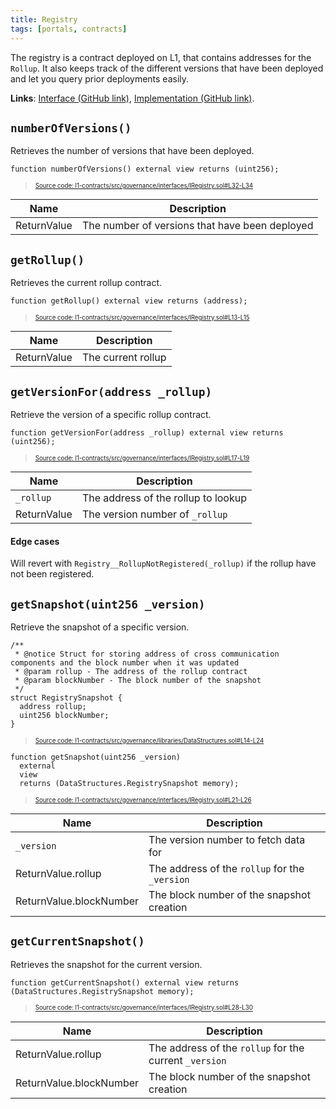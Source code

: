 ```yaml
---
title: Registry
tags: [portals, contracts]
---
```


The registry is a contract deployed on L1, that contains addresses for the `Rollup`. It also keeps track of the different versions that have been deployed and let you query prior deployments easily.

**Links**: [Interface (GitHub link)](https://github.com/AztecProtocol/aztec-packages/blob/master/l1-contracts/src/governance/interfaces/IRegistry.sol), [Implementation (GitHub link)](https://github.com/AztecProtocol/aztec-packages/blob/master/l1-contracts/src/governance/Registry.sol).

## `numberOfVersions()`

Retrieves the number of versions that have been deployed.

```solidity title="registry_number_of_versions" showLineNumbers 
function numberOfVersions() external view returns (uint256);
```
> <sup><sub><a href="https://github.com/AztecProtocol/aztec-packages/blob/v0.82.2-alpha-testnet.4/l1-contracts/src/governance/interfaces/IRegistry.sol#L32-L34" target="_blank" rel="noopener noreferrer">Source code: l1-contracts/src/governance/interfaces/IRegistry.sol#L32-L34</a></sub></sup>


| Name           | Description |
| -------------- | ----------- |
| ReturnValue    | The number of versions that have been deployed |

## `getRollup()`
Retrieves the current rollup contract.

```solidity title="registry_get_rollup" showLineNumbers 
function getRollup() external view returns (address);
```
> <sup><sub><a href="https://github.com/AztecProtocol/aztec-packages/blob/v0.82.2-alpha-testnet.4/l1-contracts/src/governance/interfaces/IRegistry.sol#L13-L15" target="_blank" rel="noopener noreferrer">Source code: l1-contracts/src/governance/interfaces/IRegistry.sol#L13-L15</a></sub></sup>


| Name           | Description |
| -------------- | ----------- |
| ReturnValue    | The current rollup |

## `getVersionFor(address _rollup)`

Retrieve the version of a specific rollup contract.

```solidity title="registry_get_version_for" showLineNumbers 
function getVersionFor(address _rollup) external view returns (uint256);
```
> <sup><sub><a href="https://github.com/AztecProtocol/aztec-packages/blob/v0.82.2-alpha-testnet.4/l1-contracts/src/governance/interfaces/IRegistry.sol#L17-L19" target="_blank" rel="noopener noreferrer">Source code: l1-contracts/src/governance/interfaces/IRegistry.sol#L17-L19</a></sub></sup>


| Name           | Description |
| -------------- | ----------- |
| `_rollup`      | The address of the rollup to lookup |
| ReturnValue    | The version number of `_rollup` |

#### Edge cases
Will revert with `Registry__RollupNotRegistered(_rollup)` if the rollup have not been registered.

## `getSnapshot(uint256 _version)`

Retrieve the snapshot of a specific version.

```solidity title="registry_snapshot" showLineNumbers 
/**
 * @notice Struct for storing address of cross communication components and the block number when it was updated
 * @param rollup - The address of the rollup contract
 * @param blockNumber - The block number of the snapshot
 */
struct RegistrySnapshot {
  address rollup;
  uint256 blockNumber;
}
```
> <sup><sub><a href="https://github.com/AztecProtocol/aztec-packages/blob/v0.82.2-alpha-testnet.4/l1-contracts/src/governance/libraries/DataStructures.sol#L14-L24" target="_blank" rel="noopener noreferrer">Source code: l1-contracts/src/governance/libraries/DataStructures.sol#L14-L24</a></sub></sup>

```solidity title="registry_get_snapshot" showLineNumbers 
function getSnapshot(uint256 _version)
  external
  view
  returns (DataStructures.RegistrySnapshot memory);
```
> <sup><sub><a href="https://github.com/AztecProtocol/aztec-packages/blob/v0.82.2-alpha-testnet.4/l1-contracts/src/governance/interfaces/IRegistry.sol#L21-L26" target="_blank" rel="noopener noreferrer">Source code: l1-contracts/src/governance/interfaces/IRegistry.sol#L21-L26</a></sub></sup>


| Name           | Description |
| -------------- | ----------- |
| `_version`     | The version number to fetch data for |
| ReturnValue.rollup      | The address of the `rollup` for the `_version` |
| ReturnValue.blockNumber | The block number of the snapshot creation |


## `getCurrentSnapshot()`

Retrieves the snapshot for the current version.

```solidity title="registry_get_current_snapshot" showLineNumbers 
function getCurrentSnapshot() external view returns (DataStructures.RegistrySnapshot memory);
```
> <sup><sub><a href="https://github.com/AztecProtocol/aztec-packages/blob/v0.82.2-alpha-testnet.4/l1-contracts/src/governance/interfaces/IRegistry.sol#L28-L30" target="_blank" rel="noopener noreferrer">Source code: l1-contracts/src/governance/interfaces/IRegistry.sol#L28-L30</a></sub></sup>


| Name           | Description |
| -------------- | ----------- |
| ReturnValue.rollup      | The address of the `rollup` for the current `_version` |
| ReturnValue.blockNumber | The block number of the snapshot creation |

